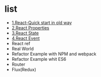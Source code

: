 # list

- [1.React-Quick start in old way](https://github.com/tyr-liu/blog/blob/master/react-step-by-step/1.React-Quick%20start%20in%20old%20way.md)
- [2.React Properties](https://github.com/tyr-liu/blog/blob/master/react-step-by-step/2.React%20Properties.md)
- [3.React State](https://github.com/tyr-liu/blog/blob/master/react-step-by-step/3.React%20State.md)
- [4.React Event](https://github.com/tyr-liu/blog/blob/master/react-step-by-step/4.React%20Event.md)
- React ref
- Real World
- Refactor Example with NPM and webpack
- Refactor Example whit ES6
- Router
- Flux(Redux)
